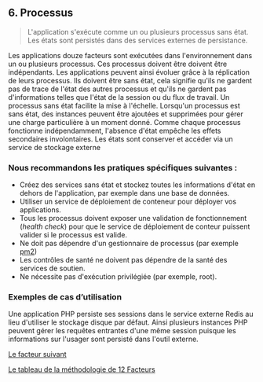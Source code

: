 ## 6. Processus

> L'application s'exécute comme un ou plusieurs processus sans état. Les états sont persistés dans des services externes de persistance.

Les applications douze facteurs sont exécutées dans l'environnement dans un ou plusieurs processus. Ces processus doivent être doivent être indépendants. Les applications peuvent ainsi évoluer grâce à la réplication de leurs processus. Ils doivent être sans état, cela signifie qu'ils ne gardent pas de trace de l'état des autres processus et qu'ils ne gardent pas d'informations telles que l'état de la session ou du flux de travail. Un processus sans état facilite la mise à l'échelle. Lorsqu'un processus est sans état, des instances peuvent être ajoutées et supprimées pour gérer une charge particulière à un moment donné. Comme chaque processus fonctionne indépendamment, l'absence d'état empêche les effets secondaires involontaires. Les états sont conserver et accéder via un service de stockage externe

### Nous recommandons les pratiques spécifiques suivantes :

- Créez des services sans état et stockez toutes les informations d'état en dehors de l'application, par exemple dans une base de données.
- Utiliser un service de déploiement de conteneur pour déployer vos applications.
- Tous les processus doivent exposer une validation de fonctionnement (*health check*) pour que le service de déploiement de conteur puissent valider si le processus est valide.
- Ne doit pas dépendre d'un gestionnaire de processus (par exemple [pm2](https://pm2.keymetrics.io/))
- Les contrôles de santé ne doivent pas dépendre de la santé des services de soutien.
- Ne nécessite pas d'exécution privilégiée (par exemple, root).

### Exemples de cas d’utilisation

Une application PHP persiste ses sessions dans le service externe Redis au lieu d'utiliser le stockage disque par défaut. Ainsi plusieurs instances PHP peuvent gérer les requêtes entrantes d'une même session puisque les informations sur l'usager sont persisté dans l'outil externe.

[Le facteur suivant](./7_port.md)

[Le tableau de la méthodologie de 12 Facteurs](../README.md)